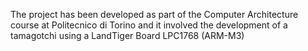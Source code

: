 The project has been developed as part of the Computer Architecture course at Politecnico di Torino and
it involved the development of a tamagotchi using a LandTiger Board LPC1768 (ARM-M3)
